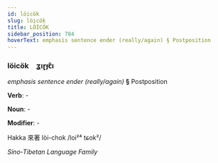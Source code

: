 ```yaml
---
id: löicök
slug: löicök
title: LÖİCÖK
sidebar_position: 784
hoverText: emphasis sentence ender (really/again) § Postposition
---
```


### löicök&emsp;<span kind="abugida">ʓıɽɟꞇ̑ı</span>

*emphasis sentence ender (really/again)* **§** Postposition

**Verb**: -

**Noun**: -

**Modifier**: -

Hakka 來著 lòi-chok /loi²⁴ tɕok²/

*Sino-Tibetan Language Family*